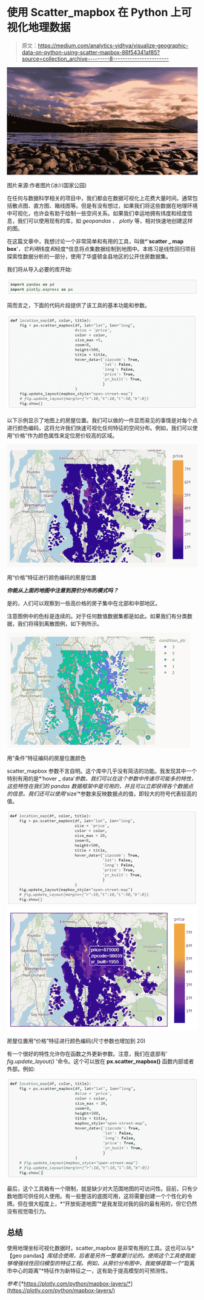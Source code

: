 # 使用 Scatter_mapbox 在 Python 上可视化地理数据

> 原文：<https://medium.com/analytics-vidhya/visualize-geographic-data-on-python-using-scatter-mapbox-86f54341af85?source=collection_archive---------8----------------------->

![](img/7f482295e96340001ac3bde781d56758.png)

图片来源:作者图片(冰川国家公园)

在任何与数据科学相关的项目中，我们都会在数据可视化上花费大量时间。通常包括散点图、直方图、箱线图等。但是有没有想过，如果我们将这些数据在地理环境中可视化，也许会有助于绘制一些空间关系。如果我们幸运地拥有纬度和经度信息，我们可以使用现有的库，如 *geopandas* 、 *plotly* 等，相对快速地创建这样的图。

在这篇文章中，我想讨论一个非常简单和有用的工具，叫做*'****scatter _ map box****'*，它利用*纬度*和*经度*信息将点集数据绘制到地图中。本练习是线性回归项目探索性数据分析的一部分，使用了华盛顿金县地区的公开住房数据集。

我们将从导入必要的库开始:

![](img/4c5c147f2af62889e67587d3248cecb0.png)

简而言之，下面的代码片段提供了该工具的基本功能和参数。

![](img/b72b4e1b35b46528f3ccfd7ab4f4aa5b.png)

以下示例显示了地图上的房屋位置。我们可以做的一件显而易见的事情是对每个点进行颜色编码，这将允许我们快速可视化任何特征的空间分布。例如，我们可以使用“价格”作为颜色属性来定位房价较高的区域。

![](img/9a03d81c8545a43e0c967884e4985e2a.png)

用“价格”特征进行颜色编码的房屋位置

***你能从上面的地图中注意到房价分布的模式吗？***

是的，人们可以观察到一些高价格的房子集中在北部和中部地区。

注意图例中的色标是连续的。对于任何数值数据集都是如此。如果我们有分类数据，我们将得到离散图例，如下例所示。

![](img/8ec634740f862d5bc8ce449d4e258301.png)

用“条件”特征编码的房屋位置颜色

scatter_mapbox 参数不言自明。这个库中几乎没有简洁的功能。我发现其中一个特别有用的是*‘hover _ data’*参数。我们可以在这个参数中传递尽可能多的特性，这些特性在我们的 pandas 数据框架中是可用的，并且可以立即获得各个数据点的信息。我们还可以使用*‘size’*参数来反映数据点的值，即较大的符号代表较高的值。

![](img/f46c1c33557d8572e8e7d6351e7a1238.png)![](img/9c21e924d47370e23c82d861886a28a5.png)

房屋位置用“价格”特征进行颜色编码(尺寸参数也增加到 20)

有一个很好的特性允许你在函数之外更新参数。注意，我们在底部有' *fig.update_layout()* '命令。这个可以放在 **px.scatter_mapbox()** 函数内部或者外部。例如:

![](img/220541c41a7fee6cc48e6a68662be8b4.png)

最后，这个工具箱有一个限制，就是缺少对大范围地图的可访问性。目前，只有少数地图可供任何人使用。有一些整洁的底图可用，这将需要创建一个个性化的令牌。但在很大程度上，*“开放街道地图”*是我发现对我的目的最有用的，但它仍然没有视觉吸引力。

## **总结**

使用地理坐标可视化数据时，scatter_mapbox 是非常有用的工具。这也可以与*【geo pandas】*库结合使用，后者是另外一整章要讨论的。使用这个工具使我能够增强线性回归模型的特征工程。例如，从房价分布图中，我能够提取一个*“距离市中心的距离”*特征作为新特征之一，这有助于提高模型的可预测性。

*参考:*[*https://plotly.com/python/mapbox-layers/*](https://plotly.com/python/mapbox-layers/)